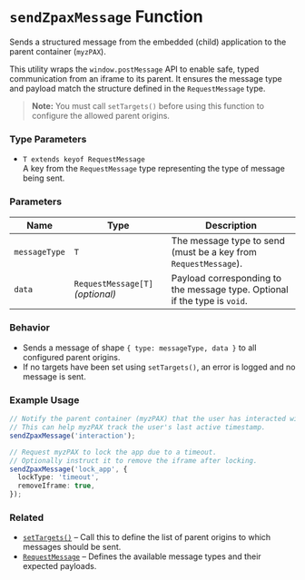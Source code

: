 # `sendZpaxMessage` Function

Sends a structured message from the embedded (child) application to the parent container (`myzPAX`).

This utility wraps the `window.postMessage` API to enable safe, typed communication from an iframe to its parent. It ensures the message type and payload match the structure defined in the `RequestMessage` type.

> **Note:** You must call `setTargets()` before using this function to configure the allowed parent origins.

### Type Parameters

- `T extends keyof RequestMessage`  
  A key from the `RequestMessage` type representing the type of message being sent.

### Parameters

| Name          | Type                             | Description                                                                |
| ------------- | -------------------------------- | -------------------------------------------------------------------------- |
| `messageType` | `T`                              | The message type to send (must be a key from `RequestMessage`).            |
| `data`        | `RequestMessage[T]` _(optional)_ | Payload corresponding to the message type. Optional if the type is `void`. |

### Behavior

- Sends a message of shape `{ type: messageType, data }` to all configured parent origins.
- If no targets have been set using `setTargets()`, an error is logged and no message is sent.

### Example Usage

```ts
// Notify the parent container (myzPAX) that the user has interacted with the app.
// This can help myzPAX track the user's last active timestamp.
sendZpaxMessage('interaction');
```

```ts
// Request myzPAX to lock the app due to a timeout.
// Optionally instruct it to remove the iframe after locking.
sendZpaxMessage('lock_app', {
  lockType: 'timeout',
  removeIframe: true,
});
```

### Related

- [`setTargets()`](./setTargets.md) – Call this to define the list of parent origins to which messages should be sent.
- [`RequestMessage`](./request-message/) – Defines the available message types and their expected payloads.
